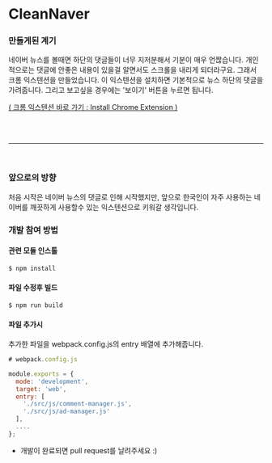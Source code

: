 # CleanNaver


### 만들게된 계기
네이버 뉴스를 볼때면 하단의 댓글들이 너무 지저분해서 기분이 매우 언짢습니다. 
개인적으로는 댓글에 안좋은 내용이 있을걸 알면서도 스크롤을 내리게 되더라구요. 
그래서 크롬 익스텐션을 만들었습니다. 
이 익스텐션을 설치하면 기본적으로 뉴스 하단의 댓글을 가려줍니다. 
그리고 보고싶을 경우에는 '보이기' 버튼을 누르면 됩니다.

[( 크롬 익스텐션 바로 가기 : Install Chrome Extension )](
https://chrome.google.com/webstore/detail/clean-naver/dfbinefheanbhakekbeijfegpfapkemd?hl=ko)


<br>
<br>
<hr>
<br>

### 앞으로의 방향
처음 시작은 네이버 뉴스의 댓글로 인해 시작했지만, 앞으로 한국인이 자주 사용하는 네이버를 깨끗하게 사용할수 있는 익스텐션으로 키워갈 생각입니다.

### 개발 참여 방법

#### 관련 모듈 인스톨
```js
$ npm install
```

#### 파일 수정후 빌드
```js
$ npm run build
```

#### 파일 추가시
추가한 파일을 webpack.config.js의 entry 배열에 추가해줍니다.
```js
# webpack.config.js

module.exports = {
  mode: 'development',
  target: 'web',
  entry: [
    './src/js/comment-manager.js',
    './src/js/ad-manager.js'
  ],
  ....
};
```

* 개발이 완료되면 pull request를 날려주세요 :)